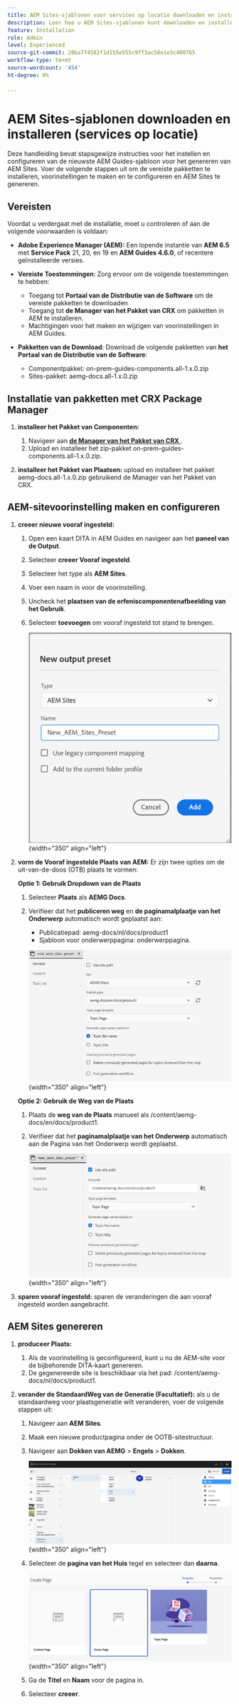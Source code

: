 ```yaml
---
title: AEM Sites-sjablonen voor services op locatie downloaden en installeren
description: Leer hoe u AEM Sites-sjablonen kunt downloaden en installeren voor op Prem Services
feature: Installation
role: Admin
level: Experienced
source-git-commit: 20ba7f4582f1d155e555c9ff3ac58e1e3c400765
workflow-type: tm+mt
source-wordcount: '454'
ht-degree: 0%

---
```


# AEM Sites-sjablonen downloaden en installeren (services op locatie)

Deze handleiding bevat stapsgewijze instructies voor het instellen en configureren van de nieuwste AEM Guides-sjabloon voor het genereren van AEM Sites. Voer de volgende stappen uit om de vereiste pakketten te installeren, voorinstellingen te maken en te configureren en AEM Sites te genereren.

## Vereisten

Voordat u verdergaat met de installatie, moet u controleren of aan de volgende voorwaarden is voldaan:

- **Adobe Experience Manager (AEM):** Een lopende instantie van **AEM 6.5** met **Service Pack** 21, 20, en 19 en **AEM Guides 4.6.0**, of recentere geïnstalleerde versies.

- **Vereiste Toestemmingen**: Zorg ervoor om de volgende toestemmingen te hebben:

   - Toegang tot **Portaal van de Distributie van de Software** om de vereiste pakketten te downloaden
   - Toegang tot **de Manager van het Pakket van CRX** om pakketten in AEM te installeren.
   - Machtigingen voor het maken en wijzigen van voorinstellingen in AEM Guides.

- **Pakketten van de Download**: Download de volgende pakketten van **het Portaal van de Distributie van de Software**:

   - Componentpakket: on-prem-guides-components.all-1.x.0.zip
   - Sites-pakket: aemg-docs.all-1.x.0.zip

## Installatie van pakketten met CRX Package Manager

1. **installeer het Pakket van Componenten:**
   1. Navigeer aan [**de Manager van het Pakket van CRX** &#x200B;](http://&lt;your-name-instance>/crx/packmgr).
   2. Upload en installeer het zip-pakket on-prem-guides-components.all-1.x.0.zip.

2. **installeer het Pakket van Plaatsen:** upload en installeer het pakket aemg-docs.all-1.x.0.zip gebruikend de Manager van het Pakket van CRX.


## AEM-sitevoorinstelling maken en configureren

1. **creeer nieuwe vooraf ingesteld:**
   1. Open een kaart DITA in AEM Guides en navigeer aan het **paneel van de Output**.
   2. Selecteer **creeer Vooraf ingesteld**.
   3. Selecteer het type als **AEM Sites**.
   4. Voer een naam in voor de voorinstelling.
   5. Uncheck het **plaatsen van de erfeniscomponentenafbeelding van het Gebruik**.
   6. Selecteer **toevoegen** om vooraf ingesteld tot stand te brengen.

      ![&#x200B; Nieuwe output vooraf ingestelde dialoog &#x200B;](/help/product-guide/knowledge-base/kb-articles/assets/publishing/new-output-preset.png){width="350" align="left"}


2. **vorm de Vooraf ingestelde Plaats van AEM:** Er zijn twee opties om de uit-van-de-doos (OTB) plaats te vormen:

   **Optie 1: Gebruik Dropdown van de Plaats**

   1. Selecteer **Plaats** als **AEMG Docs**.
   2. Verifieer dat het **publiceren weg** en **de paginamalplaatje van het Onderwerp** automatisch wordt geplaatst aan:
      - Publicatiepad: aemg-docs/nl/docs/product1
      - Sjabloon voor onderwerppagina: onderwerppagina.

      ![&#x200B; Vervolgkeuzelijst van de Plaats van het Gebruik &#x200B;](/help/product-guide/knowledge-base/kb-articles/assets/publishing/use-site-dropdown.png){width="350" align="left"}

   **Optie 2: Gebruik de Weg van de Plaats**

   1. Plaats de **weg van de Plaats** manueel als /content/aemg-docs/en/docs/product1.
   2. Verifieer dat het **paginamalplaatje van het Onderwerp** automatisch aan de Pagina van het Onderwerp wordt geplaatst.

      ![&#x200B; Pad van de Plaats van het Gebruik &#x200B;](/help/product-guide/knowledge-base/kb-articles/assets/publishing/use-site-path.png){width="350" align="left"}

3. **sparen vooraf ingesteld:** sparen de veranderingen die aan vooraf ingesteld worden aangebracht.

## AEM Sites genereren

1. **produceer Plaats:**
   1. Als de voorinstelling is geconfigureerd, kunt u nu de AEM-site voor de bijbehorende DITA-kaart genereren.
   2. De gegenereerde site is beschikbaar via het pad: /content/aemg-docs/nl/docs/product1.
2. **verander de StandaardWeg van de Generatie (Facultatief):** als u de standaardweg voor plaatsgeneratie wilt veranderen, voer de volgende stappen uit:

   1. Navigeer aan **AEM Sites**.
   2. Maak een nieuwe productpagina onder de OOTB-sitestructuur.
   3. Navigeer aan **Dokken van AEMG** > **Engels** > **Dokken**.

      ![&#x200B; Pagina maken in AEM-sitestructuur &#x200B;](/help/product-guide/knowledge-base/kb-articles/assets/publishing/create-new-page.png){width="350" align="left"}

   4. Selecteer de **pagina van het Huis** tegel en selecteer dan **daarna**.

      ![&#x200B; Uitgezochte de tegel van de homepage &#x200B;](/help/product-guide/knowledge-base/kb-articles/assets/publishing/home-page-tile.png){width="350" align="left"}

   5. Ga de **Titel** en **Naam** voor de pagina in.
   6. Selecteer **creeer**.

